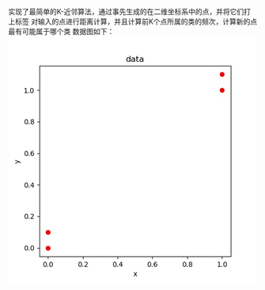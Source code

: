 实现了最简单的K-近邻算法，通过事先生成的在二维坐标系中的点，并将它们打上标签
对输入的点进行距离计算，并且计算前K个点所属的类的频次，计算新的点最有可能属于哪个类
数据图如下：
![datapic](./data.jpg)